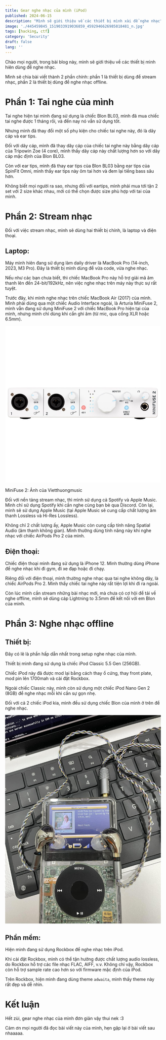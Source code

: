 ```yaml
---
title: Gear nghe nhạc của mình (iPod)
published: 2024-06-15
description: "Mình sẽ giới thiệu về các thiết bị mình xài để nghe nhạc"
image: './445459845_1519033919036859_4592946626985818481_n.jpg'
tags: [hacking, ctf]
category: 'Security'
draft: false 
lang: ''
---
```


Chào mọi người, trong bài blog này, mình sẽ giới thiệu về các thiết bị mình hiên dùng để nghe nhạc.

Mình sẽ chia bài viết thành 2 phần chính: phần 1 là thiết bị dùng để stream nhạc, phần 2 là thiết bị dùng để nghe nhạc offline.

# Phần 1: Tai nghe của mình 

Tai nghe hiện tại mình đang sử dụng là chiếc Blon BL03, mình đã mua chiếc tai nghe được 1 tháng rồi, và đến nay nó vẫn sử dụng tốt.

Nhưng mình đã thay đổi một số phụ kiện cho chiếc tai nghe này, đó là dây cáp và ear tips.

Đối với dây cáp, mình đã thay dây cáp của chiếc tai nghe này bằng dây cáp của Tripowin Zoe (4 core), mình thấy dây cáp này chất lượng hơn so với dây cáp mặc định của Blon BL03.

Còn với ear tips, mình đã thay ear tips của Blon BL03 bằng ear tips của SpinFit Omni, mình thấy ear tips này ôm tai hơn và đem lại tiếng bass sâu hơn.

Không biết mọi người ra sao, nhưng đối với eartips, mình phải mua tới tận 2 set với 2 size khác nhau, mới có thể chọn được size phù hợp với tai của mình.

# Phần 2: Stream nhạc
Đối với việc stream nhạc, mình sẽ dùng hai thiết bị chính, là laptop và điện thoại.

## Laptop:
Máy mình hiên đang sử dụng làm daily driver là MacBook Pro (14-inch, 2023, M3 Pro). Đây là thiết bị mình dùng để vừa code, vừa nghe nhạc.

Nếu như các bạn chưa biết, thì chiếc MacBook Pro này hỗ trợ giải mã âm thanh lên đến 24-bit/192kHz, nên việc nghe nhạc trên máy này thực sự rất tuyệt.

Trước đây, khi mình nghe nhạc trên chiếc MacBook Air (2017) của mình. Mình phải dùng qua một chiếc Audio Interface ngoài, là Arturia MiniFuse 2, 
mình vẫn đang sử dụng MiniFuse 2 với chiếc MacBook Pro hiện tại của mình, nhưng mình chỉ dùng khi cần ghi âm (từ mic, qua cổng XLR hoặc 6.5mm).

![MiniFuse 2](./arturia-minifuse-2.jpg)

MiniFuse 2: Ảnh của Vietthuongmusic

Đối với nền tảng stream nhạc, thì mình sử dụng cả Spotify và Apple Music. Mình chỉ sử dụng Spotify khi cần nghe cùng bạn bè qua Discord. 
Còn lại, mình sẽ sử dụng Apple Music (tại Apple Music sẽ cung cấp chất lượng âm thanh Lossless và Hi-Res Lossless).

Không chỉ 2 chất lượng ấy, Apple Music còn cung cấp tính năng Spatial Audio (âm thanh không gian). Mình thường dùng tính năng này khi nghe nhạc với chiếc
AirPods Pro 2 của mình.

## Điện thoại:
Chiếc điện thoại mình đang sử dụng là iPhone 12. Mình thường dùng iPhone để nghe nhạc khi đi gym, đi xe đạp hoặc đi chạy. 

Riêng đối với điện thoại, mình thường nghe nhạc qua tai nghe không dây, là chiếc AirPods Pro 2. Mình thấy chiếc tai nghe này rất tiện lợi khi đi ra ngoài.

Còn lúc mình cần stream những bài nhạc mới, mà chưa có cơ hội để tải về nghe offline, mình sẽ dùng cáp Lightning to 3.5mm để kết nối với em Blon của mình.

# Phần 3: Nghe nhạc offline 

## Thiết bị: 

Đây có lẽ là phần hấp dẫn nhất trong setup nghe nhạc của mình.

Thiết bị mình đang sử dụng là chiếc iPod Classic 5.5 Gen (256GB). 

Chiếc iPod này đã được mod lại bằng cách thay ổ cứng, thay front plate, mod pin lên 1700mah và cài đặt Rockbox.

Ngoài chiếc Classic này, mình còn sử dụng một chiếc iPod Nano Gen 2 (8GB) để nghe nhạc mỗi khi cần sự gọn nhẹ.

Đối với cả 2 chiếc iPod kia, mình đều sử dụng chiếc Blon của mình ở trên để nghe nhạc.

![](./445459845_1519033919036859_4592946626985818481_n.jpg)

## Phần mềm:

Hiện mình đang sử dụng Rockbox để nghe nhạc trên iPod. 

Khi cài đặt Rockbox, mình có thể tận hưởng được chất lượng audio lossless, do Rockbox hỗ trợ các file nhạc FLAC, AIFF, v.v.
Không chỉ vậy, Rockbox còn hỗ trợ sample rate cao hơn so với firmware mặc định của iPod.

Trên Rockbox, hiện mình đang dùng theme `adwaita`, mình thấy theme này rất đẹp và dễ nhìn.

# Kết luận

Hết zùi, gear nghe nhạc của mình đơn giản vậy thui nek :3

Cảm ơn mọi người đã đọc bài viết này của mình, hẹn gặp lại ở bài viết sau nhaaaaa.